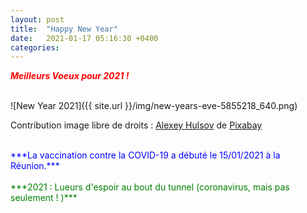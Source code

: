 ```yaml
---
layout: post
title:  "Happy New Year"
date:   2021-01-17 05:16:30 +0400
categories: 
---
```


<span style="color: red">***Meilleurs Voeux pour 2021 !***</span>

<br>
![New Year 2021]({{ site.url }}/img/new-years-eve-5855218_640.png)

Contribution image libre de droits : <a href="https://pixabay.com/fr/users/alexey_hulsov-388655/?utm_source=link-attribution&amp;utm_medium=referral&amp;utm_campaign=image&amp;utm_content=5855218">Alexey Hulsov</a> de <a href="https://pixabay.com/fr/?utm_source=link-attribution&amp;utm_medium=referral&amp;utm_campaign=image&amp;utm_content=5855218">Pixabay</a>

<br>
<span style="color: blue">***La vaccination contre la COVID-19 a débuté le 15/01/2021 à la Réunion.***</span><br>
<br>
<span style="color: green">***2021 : Lueurs d'espoir au bout du tunnel (coronavirus, mais pas seulement ! )***</span>